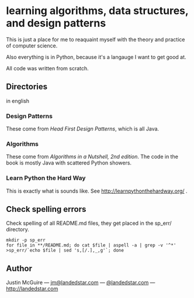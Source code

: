 # learning algorithms, data structures, and design patterns

This is just a place for me to reaquaint myself with the theory and practice of computer science.

Also everything is in Python, because it's a langauge I want to get good at.

All code was written from scratch.

## Directories

in english

### Design Patterns

These come from *Head First Design Patterns*, which is all Java.

### Algorithms

These come from *Algorithms in a Nutshell, 2nd edition*. The code in the book is mostly Java with scattered Python showers.

### Learn Python the Hard Way

This is exactly what is sounds like. See http://learnpythonthehardway.org/ .

## Check spelling errors

Check spelling of all README.md files, they get placed in the sp_err/ directory.

```
mkdir -p sp_err
for file in **/README.md; do cat $file | aspell -a | grep -v '^*' >sp_err/`echo $file | sed 's,[/.],_,g'`; done
```

## Author

Justin McGuire &mdash; <jm@landedstar.com> &mdash; <a href="https://twitter.com/landedstar">@landedstar.com</a> &mdash; http://landedstar.com

